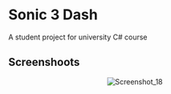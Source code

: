 # Sonic 3 Dash
A student project for university C# course

## Screenshoots

<div align = "center">

  ![Screenshot_18](https://user-images.githubusercontent.com/43646136/213681445-6d77f1b2-89fa-4e7e-aee9-69dcfb93256c.png)

</div>
